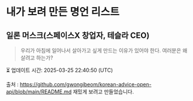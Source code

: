 # 내가 보려 만든 명언 리스트

##  일론 머스크(스페이스X 창업자, 테슬라 CEO)
> 우리가 아침에 일어나서 살아가고 싶게 만드는 이유가 있어야 한다. 여러분은 왜 살려고 하는가?


⏳ 업데이트 시간: 2025-03-25 22:40:50 (UTC)

출처 : https://github.com/gwongibeom/korean-advice-open-api/blob/main/README.md
재밌게 보려고 만들었습니다.
